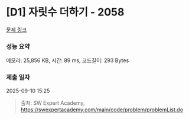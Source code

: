 # [D1] 자릿수 더하기 - 2058 

[문제 링크](https://swexpertacademy.com/main/code/problem/problemDetail.do?contestProbId=AV5QPRjqA10DFAUq) 

### 성능 요약

메모리: 25,856 KB, 시간: 89 ms, 코드길이: 293 Bytes

### 제출 일자

2025-09-10 15:25



> 출처: SW Expert Academy, https://swexpertacademy.com/main/code/problem/problemList.do